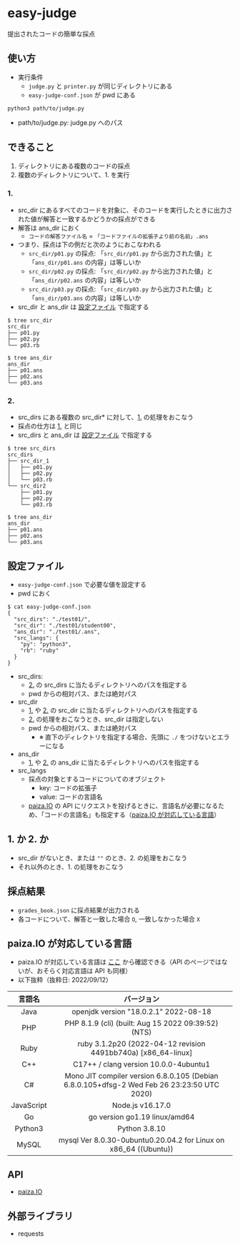 # easy-judge

提出されたコードの簡単な採点

## 使い方

- 実行条件
  - `judge.py` と `printer.py` が同じディレクトリにある
  - `easy-judge-conf.json` が pwd にある

```
python3 path/to/judge.py
```

- path/to/judge.py: judge.py へのパス

## できること

1. ディレクトリにある複数のコードの採点
2. 複数のディレクトリについて、1. を実行

### 1.

- src_dir にあるすべてのコードを対象に、そのコードを実行したときに出力された値が解答と一致するかどうかの採点ができる
- 解答は ans_dir におく
  - `コードの解答ファイル名` = `「コードファイルの拡張子より前の名前」.ans`
- つまり、採点は下の例だと次のようにおこなわれる
  - `src_dir/p01.py` の採点: 「`src_dir/p01.py` から出力された値」と「`ans_dir/p01.ans` の内容」は等しいか
  - `src_dir/p02.py` の採点: 「`src_dir/p02.py` から出力された値」と「`ans_dir/p02.ans` の内容」は等しいか
  - `src_dir/p03.py` の採点: 「`src_dir/p03.py` から出力された値」と「`ans_dir/p03.ans` の内容」は等しいか
- src_dir と ans_dir は [設定ファイル](#設定ファイル) で指定する

```
$ tree src_dir
src_dir
├── p01.py
├── p02.py
└── p03.rb

$ tree ans_dir
ans_dir
├── p01.ans
├── p02.ans
└── p03.ans
```

### 2.

- src_dirs にある複数の src_dir* に対して、[1.](#1) の処理をおこなう
- 採点の仕方は [1.](#1) と同じ
- src_dirs と ans_dir は [設定ファイル](#設定ファイル) で指定する

```
$ tree src_dirs
src_dirs
├── src_dir_1
│   ├── p01.py
│   ├── p02.py
│   └── p03.rb
└── src_dir2
    ├── p01.py
    ├── p02.py
    └── p03.rb

$ tree ans_dir
ans_dir
├── p01.ans
├── p02.ans
└── p03.ans
```

## 設定ファイル

- `easy-judge-conf.json` で必要な値を設定する
- pwd におく

```
$ cat easy-judge-conf.json
{
  "src_dirs": "./test01/",
  "src_dir": "./test01/student00",
  "ans_dir": "./test01/.ans",
  "src_langs": {
    "py": "python3",
    "rb": "ruby"
  }
}
```

- src_dirs:
  - [2.](#2) の src_dirs に当たるディレクトリへのパスを指定する
  - pwd からの相対パス、または絶対パス
- src_dir
  - [1.](#1) や [2.](#2) の src_dir に当たるディレクトリへのパスを指定する
  - [2.](#2) の処理をおこなうとき、src_dir は指定しない
  - pwd からの相対パス、または絶対パス
    - ※ 直下のディレクトリを指定する場合、先頭に `./` をつけないとエラーになる
- ans_dir
  - [1.](#1) や [2.](#2) の ans_dir に当たるディレクトリへのパスを指定する
- src_langs
  - 採点の対象とするコードについてのオブジェクト
    - key: コードの拡張子
    - value: コードの言語名
  - [paiza.IO](https://paiza.io/ja/) の API にリクエストを投げるときに、言語名が必要になるため、「コードの言語名」も指定する（[paiza.IO が対応している言語](#paizaio-が対応している言語)）

## 1. か 2. か

- src_dir がないとき、または `""` のとき、2. の処理をおこなう
- それ以外のとき、1. の処理をおこなう

## 採点結果

- `grades_book.json` に採点結果が出力される
- 各コードについて、解答と一致した場合 `O`, 一致しなかった場合 `X` 

## paiza.IO が対応している言語

- paiza.IO が対応している言語は [ここ](https://paiza.io/help) から確認できる（API のページではないが、おそらく対応言語は API も同様）
- 以下抜粋（抜粋日: 2022/09/12）

| 言語名 | バージョン |
| :-----: | :-----: |
| Java | openjdk version "18.0.2.1" 2022-08-18 |
| PHP | PHP 8.1.9 (cli) (built: Aug 15 2022 09:39:52) (NTS) |
| Ruby | ruby 3.1.2p20 (2022-04-12 revision 4491bb740a) [x86_64-linux] |
| C++ | C17++ / clang version 10.0.0-4ubuntu1 |
| C# | Mono JIT compiler version 6.8.0.105 (Debian 6.8.0.105+dfsg-2 Wed Feb 26 23:23:50 UTC 2020) |
| JavaScript | Node.js v16.17.0 |
| Go | go version go1.19 linux/amd64 |
| Python3 | Python 3.8.10 |
| MySQL | mysql Ver 8.0.30-0ubuntu0.20.04.2 for Linux on x86_64 ((Ubuntu)) |

## API

- [paiza.IO](http://api.paiza.io/docs/swagger/#!/runners/)

## 外部ライブラリ

- requests
